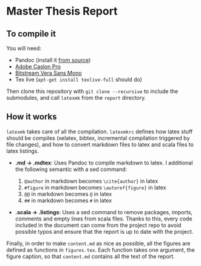 Master Thesis Report
====================

## To compile it

You will need:

- Pandoc (install it [from source](http://johnmacfarlane.net/pandoc/installing.html#installing-from-source))
- [Adobe Caslon Pro](https://www.google.com/search?q=Adobe+Caslon+Pro+torrent)
- [Bitstream Vera Sans Mono](http://www.dafont.com/bitstream-vera-mono.font)
- Tex live (`apt-get install texlive-full` should do)

Then clone this repository with `git clone --recursive` to include the submodules, and call `latexmk` from the `report` directory.

## How it works

`latexmk` takes care of all the compilation. `latexmkrc` defines how latex stuff should be compiles (xelatex, bibtex, incremental compilation triggered by file changes), and how to convert markdown files to latex and scala files to latex listings.

- **.md → .mdtex**: Uses Pandoc to compile markdown to latex. I additional the following semantic with a sed command:

    1. `@author` in markdown becomes `\cite{author}` in latex
    2. `#figure` in markdown becomes `\autoref{figure}` in latex
    3. `@@` in markdown becomes `@` in latex
    4. `##` in markdown becomes `#` in latex

- **.scala → .listings**: Uses a sed command to remove packages, imports, comments and empty lines from scala files. Thanks to this, every code included in the document can come from the project repo to avoid possible typos and ensure that the report is up to date with the project.

Finally, in order to make `content.md` as nice as possible, all the figures are defined as functions in `figures.tex`. Each function takes one argument, the figure caption, so that `content.md` contains all the text of the report.
